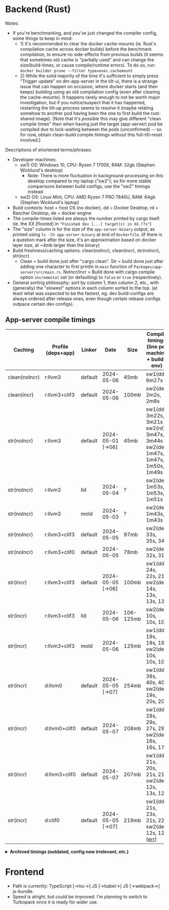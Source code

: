 # Backend (Rust)

Notes:
* If you're benchmarking, and you've just changed the compiler config, some things to keep in mind:
	* 1\) It's recommended to clear the docker cache-mounts (ie. Rust's compilation cache across docker builds) before the benchmark compilation, to ensure no side-effects from previous builds (it seems that sometimes old cache is "partially used" and can change the size/build-times, or cause compile/runtime errors). To do so, run: `docker builder prune --filter type=exec.cachemount`
	* 2\) While the solid majority of the time it's sufficient to simply press "Trigger update" on dm-app-server in the tilt-ui, there is a strange issue that can happen on occasion, where docker starts (and then keeps) building using an old compilation config (even after clearing the cache-mounts). It happens rarely enough to not be worth major investigation, but if you notice/suspect that it has happened, restarting the tilt-up process seems to resolve it (maybe relating somehow to another pod having been the one to first build the rust-shared image). [Note that it's *possible* this may give different "clean compile times" then when having just the target (app-server) pod be compiled due to lock-waiting between the pods (unconfirmed) -- so for now, obtain clean-build compile timings without this full-tilt-reset involved.]

Descriptions of shortened terms/phrases:
* Developer machines:
	* sw1\) OS: Windows 10, CPU: Ryzen 7 1700X, RAM: 32gb (Stephen Wicklund's desktop)
		* Note: There is more fluctuation in background-processing on this desktop compared to my laptop ("sw2"); so for more stable comparisons between build configs, use the "sw2" timings instead.
	* sw2\) OS: Linux Mint, CPU: AMD Ryzen 7 PRO 7840U, RAM: 64gb (Stephen Wicklund's laptop)
* Build contexts: host = host OS (no docker), dd = Docker Desktop, rd = Rancher Desktop, de = docker engine
* The compile-times listed are always the number printed by cargo itself. (ie. the XX [floored] in `"Finished dev [...] target(s) in XX.??s"`)
* The "size" column is for the size of the `app-server-binary` output, as printed using `ls -lh app-server-binary` at end of `Dockerfile`. (if there is a question mark after the size, it's an approximation based on docker layer size, at ~4mb larger than the binary)
* Build freshness/caching options: clean(noIncr), clean(incr), str(noIncr), str(incr)
	* Clean = build done just after "cargo clean". Str = build done just after adding one character to first println in `main` function of `Packages/app-server/src/main.rs`. NoIncr/Incr = Build done with cargo compile option `incremental` set (or defaulting) to `false` or `true` (respectively).
* General sorting philosophy: sort by column 1, then column 2, etc., with (generally) the "slowest" options in each column sorted to the top. (at least what was *expected* to be the fastest, eg. dev build-configs are always ordered after release ones, even though certain release configs outpace certain dev configs).

## App-server compile timings

| Caching       | Profile (deps+app) | Linker | Date          | Size      | Compile timings (line per machine + build-env) |
| -             | -             | -       | -                 | -         | - |
| clean(noIncr) | r:llvm3       | default | 2024-05-06        | 45mb      | sw1(dd): 6m27s |
| clean(incr)   | r:llvm3+clif3 | default | 2024-05-06        | 100mb     | sw2(de): 2m2s, 2m8s |
| str(noIncr)   | r:llvm3       | default | 2024-05-01 [->06] | 45mb      | sw1(dd): 3m22s, 3m21s <br> sw2(rd): 3m47s, 3m44s <br> sw2(de): 1m47s, 1m47s, 1m50s, 1m49s |
| str(noIncr)   | r:llvm3       | lld     | 2024-05-04        | ?         | sw2(de): 1m53s, 1m53s, 1m51s |
| str(noIncr)   | r:llvm3       | mold    | 2024-05-03        | ?         | sw2(de): 1m43s, 1m43s |
| str(noIncr)   | r:llvm3+clif3 | default | 2024-05-05        | 97mb      | sw2(de): 33s, 35s, 34s |
| str(noIncr)   | r:llvm3+clif0 | default | 2024-05-05        | 78mb      | sw2(de): 32s, 31s |
| str(incr)     | r:llvm3+clif3 | default | 2024-05-05 [->06] | 100mb     | sw1(dd): 24s, 22s, 21s <br> sw2(de): 14s, 13s, 13s, 13s |
| str(incr)     | r:llvm3+clif3 | lld     | 2024-05-06        | 106-125mb | sw2(de): 10s, 10s, 10s |
| str(incr)     | r:llvm3+clif3 | mold    | 2024-05-06        | 125mb     | sw1(dd): 19s, 18s, 19s <br> sw2(de): 10s, 10s, 10s |
| str(incr)     | d:llvm0       | default | 2024-05-05 [->07] | 254mb     | sw1(dd): 38s, 40s, 40s <br> sw2(de): 19s, 20s, 20s |
| str(incr)     | d:llvm0+clif0 | default | 2024-05-07        | 208mb     | sw1(dd): 28s, 29s, 27s, 29s <br> sw2(de): 16s, 16s, 17s |
| str(incr)     | d:llvm3+clif0 | default | 2024-05-07        | 207mb     | sw1(dd): 21s, 20s, 21s, 21s <br> sw2(de): 12s, 13s, 12s |
| str(incr)     | d:clif0       | default | 2024-05-05 [->07] | 219mb     | sw1(dd): 21s, 23s, 21s, 22s <br> sw2(de): 12s, 12s ([err](## "Note that this row's build config errors at runtime atm: trap at Instance [...] core_arch::x86::sha::_mm_sha1rnds4_epu32 [...] llvm.x86.sha1rnds4")) |

<details><summary><b>Archived timings (outdated, config now irrelevant, etc.)</b></summary>

| Caching       | Profile (deps+app) | Linker | Date        | Size      | Compile timings (line per machine + build-env) |
| -             | -             | -       | -               | -         | - |
| ?             | d:llvm0       | default | 2023-05-26      | ?         | sw1(ho): 7m01s, 5m19s, 5m11s |
| ?             | d:llvm0       | mold    | 2023-05-26      | ?         | sw1(dd): 2m39s, 2m50s |
| ?             | d:clif0       | default | 2023-05-26      | ?         | sw1(ho): 5m55s, 4m25s |
| ?             | d:clif0       | mold    | 2023-05-26      | ?         | sw1(dd): 4m15s, 2m02s, 1m56s |
| ?             | r:llvm3       | default | 2023-05-26      | ?         | sw1(ho): 9m47s, 8m21s |
| ?             | r:llvm3       | mold    | 2023-05-26      | ?         | sw1(dd): 7m25s, 8m53s |
| ?             | r:clif3       | default | 2023-05-26      | ?         | sw1(ho): 5m05s, 4m03s |
| ?             | r:clif3       | mold    | 2023-05-26      | ?         | sw1(dd): 4m00s, 3m35s, 2m04s |
| str(noIncr)   | r:llvm3       | mold    | 2023-05-26      | ~46mb     | sw1(dd): 3m54s, 3m59s, 4m14s ([perf](## "during heavy map-load: 45s,41s to 3000subs [dm debug stats], ~142m,~114m max cpu-usage [kubectl top pod -> app-server], ~15%,~12% max cpu-usage [grafana -> cluster]")) |
| str(noIncr)   | r:clif3       | mold    | 2023-05-26      | ~167mb    | sw1(dd): 2m11s, 2m8s, 2m6s, 2m3s ([perf](## "during heavy map-load: ?,?,42s,40s to 3000subs [dm debug stats], ?,~276m,~334m,~325m max cpu-usage [kubectl top pod -> app-server], ?,~15%,~18%,~18% max cpu-usage [grafana -> cluster]")) |
| str(incr)     | d:llvm0       | mold    | 2023-05-26      | ~341mb    | sw1(ho): 1m01s, 46s <br> sw1(dd): 23s, 24s, 21s ([perf](## "during heavy map-load: 51s,50s,40s to 3000subs [dm debug stats], ~248m,~276m,~365m max cpu-usage [kubectl top pod -> app-server], ~15%,16%,16% max cpu-usage [grafana -> cluster]")) |
| str(incr)     | d:clif0       | mold    | 2023-05-26      | ~225mb    | sw1(ho): 37s, 49s <br> sw1(dd): 30s, 26s, 27s ([perf](## "during heavy map-load: 33s,40s,38s to 3000subs [dm debug stats], ~420m,~410m,~431m max cpu-usage [kubectl top pod -> app-server], ~20%,~17%,~18% max cpu-usage [grafana -> cluster]")) |

</details>

# Frontend

* Path is currently: TypeScript [->tsc->] JS [->babel->] JS [->webpack->] js-bundle.
* Speed is alright, but could be improved. I'm planning to switch to Turbopack once it is ready for wider use.